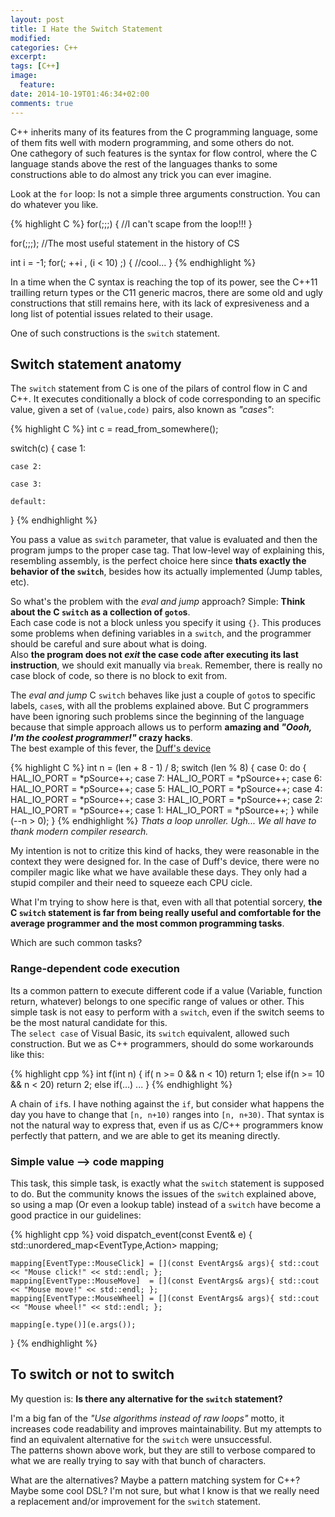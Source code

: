 ```yaml
---
layout: post
title: I Hate the Switch Statement
modified:
categories: C++
excerpt:
tags: [C++]
image:
  feature:
date: 2014-10-19T01:46:34+02:00
comments: true
---
```


C++ inherits many of its features from the C programming language, some of them fits well with modern programming, and some others do not.     
One cathegory of such features is the syntax for flow control, where the C language stands above the rest of the languages thanks to some constructions able to do almost any trick you can ever imagine. 

Look at the `for` loop: Is not a simple three arguments construction. You can do whatever you like.

{% highlight C %}
for(;;;)
{
    //I can't scape from the loop!!!
}

for(;;;); //The most useful statement in the history of CS

int i = -1;
for(; ++i , (i < 10) ;)
{
    //cool...
}
{% endhighlight %}

In a time when the C syntax is reaching the top of its power, see the C++11 trailling return types or the C11 generic macros, there are some old and ugly constructions that still remains here, with its lack of expresiveness and a long list of potential issues related to their usage.

One of such constructions is the `switch` statement.

## Switch statement anatomy

The `switch` statement from C is one of the pilars of control flow in C and C++. It executes conditionally a block of code corresponding to an specific value, given 
a set of `(value,code)` pairs, also known as *"cases"*:

{% highlight C %}
int c = read_from_somewhere();

switch(c)
{
    case 1:

    case 2:

    case 3:

    default:

}
{% endhighlight %}

You pass a value as `switch` parameter, that value is evaluated and then the program jumps to the proper case tag. That low-level way of explaining this, resembling assembly, is the perfect choice here since **thats exactly the behavior of the `switch`**, besides how its actually implemented (Jump tables, etc).

So what's the problem with the *eval and jump* approach? Simple: **Think about the C `switch`  as a collection of `goto`s**.  
Each case code is not a block unless you specify it using `{}`. This produces some problems when defining variables in a `switch`, and the programmer should be careful and sure about what is doing.   
Also **the program does not *exit* the case code after executing its last instruction**, we should exit manually via `break`. Remember, there is really no case block of code, so there is no block to exit from. 

The *eval and jump* C `switch` behaves like just a couple of `goto`s to specific labels, `case`s, with all the problems explained above. But C programmers have been ignoring such problems since the beginning of the language because that simple approach allows us to perform **amazing and *"Oooh, I'm the coolest programmer!"* crazy hacks**.  
The best example of this fever, the [Duff's device](http://www.drdobbs.com/a-reusable-duff-device/184406208)

{% highlight C %}
int n = (len + 8 - 1) / 8;
switch (len % 8) {
case 0: do { HAL_IO_PORT = *pSource++;
case 7: HAL_IO_PORT = *pSource++;
case 6: HAL_IO_PORT = *pSource++;
case 5: HAL_IO_PORT = *pSource++;
case 4: HAL_IO_PORT = *pSource++;
case 3: HAL_IO_PORT = *pSource++;
case 2: HAL_IO_PORT = *pSource++;
case 1: HAL_IO_PORT = *pSource++;
} while (--n > 0);
}
{% endhighlight %}
*Thats a loop unroller. Ugh... We all have to thank modern compiler research.*

My intention is not to critize this kind of hacks, they were reasonable in the context they were designed for. In the case of Duff's device, there were no compiler magic like what we have available these days. They only had a stupid compiler and their need to squeeze each CPU cicle.

What I'm trying to show here is that, even with all that potential sorcery, **the C `switch` statement is far from being really useful and comfortable for the average programmer and the most common programming tasks**.

Which are such common tasks?

### Range-dependent code execution

Its a common pattern to execute different code if a value (Variable, function return, whatever) belongs to one specific range of values or other. This simple task is not easy to perform with a `switch`, even if the switch seems to be the most natural candidate for this.  
The `select case` of Visual Basic, its `switch` equivalent, allowed such construction. But we as C++ programmers, should do some workarounds like this:

{% highlight cpp %}
int f(int n)
{
    if( n >= 0 && n < 10)
        return 1;
    else if(n >= 10 && n < 20)
        return 2;
    else if(...)
        ...
} 
{% endhighlight %}

A chain of `if`s. I have nothing against the `if`, but consider what happens the day you have to change that `[n, n+10)` ranges into `[n, n+30)`. That syntax is not the natural way to express that, even if us as C/C++ programmers know perfectly that pattern, and we are able to get its meaning directly. 

### Simple value --> code mapping

This task, this simple task, is exactly what the `switch` statement is supposed to do. But the community knows the issues of the `switch` explained above, so using a map (Or even a lookup table) instead of a `switch` have become a good practice in our guidelines:

{% highlight cpp %}
void dispatch_event(const Event& e)
{
    std::unordered_map<EventType,Action> mapping;

    mapping[EventType::MouseClick] = [](const EventArgs& args){ std::cout << "Mouse click!" << std::endl; };
    mapping[EventType::MouseMove]  = [](const EventArgs& args){ std::cout << "Mouse move!" << std::endl; };
    mapping[EventType::MouseWheel] = [](const EventArgs& args){ std::cout << "Mouse wheel!" << std::endl; };

    mapping[e.type()](e.args());   
}
{% endhighlight %}


## To switch or not to switch

My question is: **Is there any alternative for the `switch` statement?**

I'm a big fan of the *"Use algorithms instead of raw loops"* motto, it increases code readability and improves 
maintainability. But my attempts to find an equivalent alternative for the `switch` were unsuccessful.  
The patterns shown above work, but they are still to verbose compared to what we are really trying to say with that bunch of characters.

What are the alternatives? Maybe a pattern matching system for C++? Maybe some cool DSL? I'm not sure, but what I know is that we really need a replacement and/or improvement for the `switch` statement.
